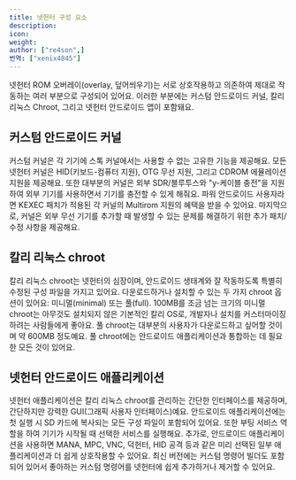 ```yaml
---
title: 넷헌터 구성 요소
description:
icon:
weight:
author: ["re4son",]
번역: ["xenix4845"]
---
```


넷헌터 ROM 오버레이(overlay, 덮어씌우기)는 서로 상호작용하고 의존하여 제대로 작동하는 여러 부분으로 구성되어 있어요. 이러한 부분에는 커스텀 안드로이드 커널, 칼리 리눅스 Chroot, 그리고 넷헌터 안드로이드 앱이 포함돼요.

## 커스텀 안드로이드 커널

커스텀 커널은 각 기기에 스톡 커널에서는 사용할 수 없는 고유한 기능을 제공해요. 모든 넷헌터 커널은 HID(키보드-컴퓨터 지원), OTG 무선 지원, 그리고 CDROM 에뮬레이션 지원을 제공해요. 또한 대부분의 커널은 외부 SDR/블루투스와 "y-케이블 충전"을 지원하여 외부 기기를 사용하면서 기기를 충전할 수 있게 해줘요. 파워 안드로이드 사용자라면 KEXEC 패치가 적용된 각 커널의 Multirom 지원의 혜택을 받을 수 있어요. 마지막으로, 커널은 외부 무선 기기를 추가할 때 발생할 수 있는 문제를 해결하기 위한 추가 패치/수정 사항을 제공해요.

## 칼리 리눅스 chroot

칼리 리눅스 chroot는 넷헌터의 심장이며, 안드로이드 생태계와 잘 작동하도록 특별히 수정된 구성 파일을 가지고 있어요. 다운로드하거나 설치할 수 있는 두 가지 chroot 옵션이 있어요: 미니멀(minimal) 또는 풀(full). 100MB를 조금 넘는 크기의 미니멀 chroot는 아무것도 설치되지 않은 기본적인 칼리 OS로, 개발자나 설치를 커스터마이징하려는 사람들에게 좋아요. 풀 chroot는 대부분의 사용자가 다운로드하고 싶어할 것이며 약 600MB 정도예요. 풀 chroot에는 안드로이드 애플리케이션과 통합하는 데 필요한 모든 것이 있어요.

## 넷헌터 안드로이드 애플리케이션

넷헌터 애플리케이션은 칼리 리눅스 chroot를 관리하는 간단한 인터페이스를 제공하며, 간단하지만 강력한 GUI(그래픽 사용자 인터페이스)예요. 안드로이드 애플리케이션에는 첫 실행 시 SD 카드에 복사되는 모든 구성 파일이 포함되어 있어요. 또한 부팅 서비스 역할을 하여 기기가 시작될 때 선택한 서비스를 실행해요. 추가로, 안드로이드 애플리케이션을 사용하면 MANA, MPC, VNC, 덕헌터, HID 공격 등과 같은 미리 선택된 일부 애플리케이션과 더 쉽게 상호작용할 수 있어요. 최신 버전에는 커스텀 명령어 빌더도 포함되어 있어서 좋아하는 커스텀 명령어를 넷헌터에 쉽게 추가하거나 제거할 수 있어요.
